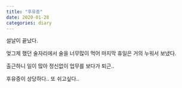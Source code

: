 ```yaml
---
title: "후유증"
date: 2020-01-28
categories: diary
---
```


설날이 끝났다.

엊그제 했던 술자리에서 술을 너무많이 먹어 마지막 휴일은 거의 누워서 보냈다.

출근하니 일이 많아 정신없이 업무를 보다가 퇴근..

후유증이 상당하다.. 또 쉬고싶다..
